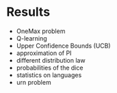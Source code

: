 # Results

* OneMax problem
* Q-learning
* Upper Confidence Bounds (UCB)
* approximation of PI
* different distribution law
* probabilities of the dice
* statistics on languages	
* urn problem	
